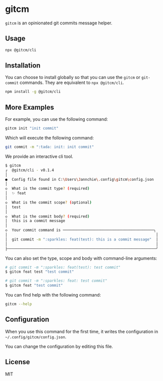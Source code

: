 # gitcm

`gitcm` is an opinionated git commits message helper.

## Usage

```bash
npx @gitcm/cli
```

## Installation

You can choose to install globally so that you can use the `gitcm` or `git-commit` commands. They are equivalent to `npx @gitcm/cli`.

```bash
npm install -g @gitcm/cli
```

## More Examples

For example, you can use the following command:

```bash
gitcm init "init commit"
```

Which will execute the following command:

```bash
git commit -m ":tada: init: init commit"
```

We provide an interactive cli tool.

```bash
$ gitcm
┌  @gitcm/cli - v0.1.4
│
●  Config file found in C:\Users\Jannchie\.config\gitcm\config.json
│
◇  What is the commit type? (required)
│  ✨ feat
│
◇  What is the commit scope? (optional)
│  test
│
◇  What is the commit body? (required)
│  this is a commit message
│
◇  Your commit command is ─────────────────────────────────────────╮
│                                                                   │
│  git commit -m ":sparkles: feat(test): this is a commit message"  │
│                                                                   │
├───────────────────────────────────────────────────────────────────╯
```

You can also set the type, scope and body with command-line arguments:

```bash
# git commit -m ":sparkles: feat(test): test commit"
$ gitcm feat test "test commit" 

# git commit -m ":sparkles: feat: test commit"
$ gitcm feat "test commit" 
```

You can find help with the following command:

```bash
gitcm --help
```

## Configuration

When you use this command for the first time, it writes the configuration in `~/.config/gitcm/config.json`.

You can change the configuration by editing this file.

## License

MIT

